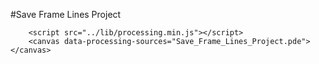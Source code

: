 #Save Frame Lines Project

        <script src="../lib/processing.min.js"></script>
        <canvas data-processing-sources="Save_Frame_Lines_Project.pde"></canvas>
